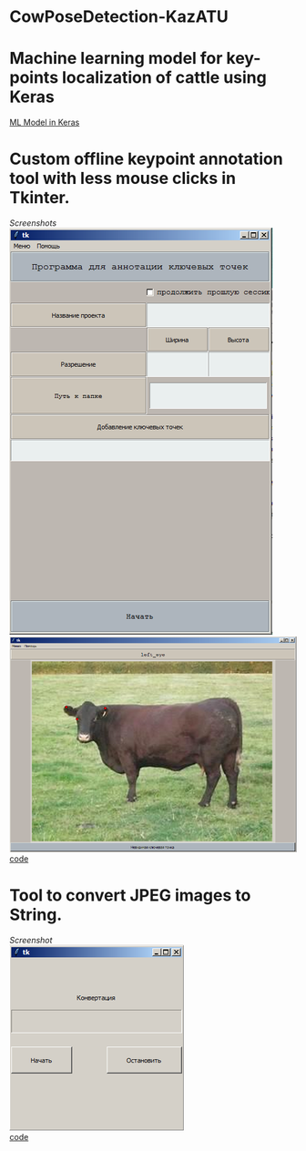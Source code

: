 # CowPoseDetection-KazATU
# Machine learning model for key-points localization of cattle using Keras

[ML Model in Keras](https://github.com/Yerlan999/CowPoseDetection-KazATU/blob/main/modules/keras_model.ipynb)

# Custom offline keypoint annotation tool with less mouse clicks in Tkinter.<br/>
*Screenshots*<br/>
![](Screenshot_2.png)<br/>
![](Screenshot_3.png)<br/>
[code](https://github.com/Yerlan999/CowPoseDetection-KazATU/blob/main/modules/main.py)<br/>

# Tool to convert JPEG images to String. <br/>
*Screenshot*<br/>
![](Screenshot_4.png)<br/>
[code](https://github.com/Yerlan999/CowPoseDetection-KazATU/blob/main/modules/converter.py)<br/>
